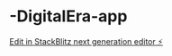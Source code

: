 # -DigitalEra-app

[Edit in StackBlitz next generation editor ⚡️](https://stackblitz.com/~/github.com/BlackPirat1308/-DigitalEra-app)